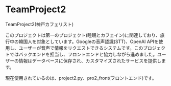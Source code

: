 # TeamProject2
TeamProject2(神戸カフェリスト)

このプロジェクトは第一のプロジェクト(睡眠とカフェイン)に関連しており、旅行中の韓国人を対象としています。Googleの音声認識(STT)、OpenAI APIを使用し、ユーザーが音声で情報をリクエストできるシステムです。このプロジェクトではバックエンドを担当し、フロントエンドと協力しながら進めました。ユーザーの情報はデータベースに保存され、カスタマイズされたサービスを提供します。

現在使用されているのは、project2.py、pro2_front(フロントエンド)です。
